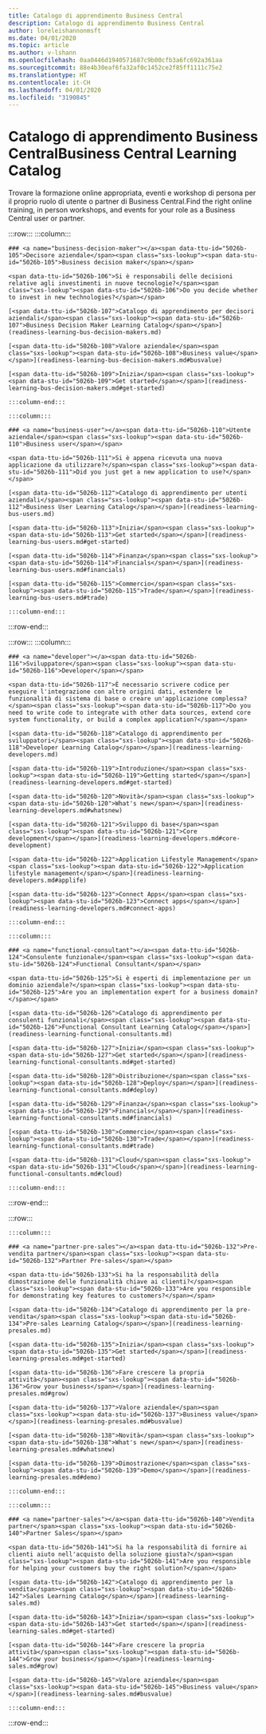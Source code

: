 ```yaml
---
title: Catalogo di apprendimento Business Central
description: Catalogo di apprendimento Business Central
author: loreleishannonmsft
ms.date: 04/01/2020
ms.topic: article
ms.author: v-lshann
ms.openlocfilehash: 0aa0446d1940571687c9b00cfb3a6fc692a361aa
ms.sourcegitcommit: 88e4b30eaf6fa32af0c1452ce2f85ff1111c75e2
ms.translationtype: HT
ms.contentlocale: it-CH
ms.lasthandoff: 04/01/2020
ms.locfileid: "3190845"
---
```

# <a name="business-central-learning-catalog"></a><span data-ttu-id="5026b-103">Catalogo di apprendimento Business Central</span><span class="sxs-lookup"><span data-stu-id="5026b-103">Business Central Learning Catalog</span></span>
<span data-ttu-id="5026b-104">Trovare la formazione online appropriata, eventi e workshop di persona per il proprio ruolo di utente o partner di Business Central.</span><span class="sxs-lookup"><span data-stu-id="5026b-104">Find the right online training, in person workshops, and events for your role as a Business Central user or partner.</span></span>

:::row:::
    :::column:::

    ### <a name="business-decision-maker"></a><span data-ttu-id="5026b-105">Decisore aziendale</span><span class="sxs-lookup"><span data-stu-id="5026b-105">Business decision maker</span></span>

    <span data-ttu-id="5026b-106">Si è responsabili delle decisioni relative agli investimenti in nuove tecnologie?</span><span class="sxs-lookup"><span data-stu-id="5026b-106">Do you decide whether to invest in new technologies?</span></span> 

    [<span data-ttu-id="5026b-107">Catalogo di apprendimento per decisori aziendali</span><span class="sxs-lookup"><span data-stu-id="5026b-107">Business Decision Maker Learning Catalog</span></span>](readiness-learning-bus-decision-makers.md)

    [<span data-ttu-id="5026b-108">Valore aziendale</span><span class="sxs-lookup"><span data-stu-id="5026b-108">Business value</span></span>](readiness-learning-bus-decision-makers.md#busvalue)

    [<span data-ttu-id="5026b-109">Inizia</span><span class="sxs-lookup"><span data-stu-id="5026b-109">Get started</span></span>](readiness-learning-bus-decision-makers.md#get-started)

    :::column-end:::

    :::column:::

    ### <a name="business-user"></a><span data-ttu-id="5026b-110">Utente aziendale</span><span class="sxs-lookup"><span data-stu-id="5026b-110">Business user</span></span>

    <span data-ttu-id="5026b-111">Si è appena ricevuta una nuova applicazione da utilizzare?</span><span class="sxs-lookup"><span data-stu-id="5026b-111">Did you just get a new application to use?</span></span> 

    [<span data-ttu-id="5026b-112">Catalogo di apprendimento per utenti aziendali</span><span class="sxs-lookup"><span data-stu-id="5026b-112">Business User Learning Catalog</span></span>](readiness-learning-bus-users.md)

    [<span data-ttu-id="5026b-113">Inizia</span><span class="sxs-lookup"><span data-stu-id="5026b-113">Get started</span></span>](readiness-learning-bus-users.md#get-started)

    [<span data-ttu-id="5026b-114">Finanza</span><span class="sxs-lookup"><span data-stu-id="5026b-114">Financials</span></span>](readiness-learning-bus-users.md#financials)

    [<span data-ttu-id="5026b-115">Commercio</span><span class="sxs-lookup"><span data-stu-id="5026b-115">Trade</span></span>](readiness-learning-bus-users.md#trade)

    :::column-end:::

:::row-end:::

:::row:::
    :::column:::

    ### <a name="developer"></a><span data-ttu-id="5026b-116">Sviluppatore</span><span class="sxs-lookup"><span data-stu-id="5026b-116">Developer</span></span>

    <span data-ttu-id="5026b-117">È necessario scrivere codice per eseguire l'integrazione con altre origini dati, estendere le funzionalità di sistema di base o creare un'applicazione complessa?</span><span class="sxs-lookup"><span data-stu-id="5026b-117">Do you need to write code to integrate with other data sources, extend core system functionality, or build a complex application?</span></span>

    [<span data-ttu-id="5026b-118">Catalogo di apprendimento per sviluppatori</span><span class="sxs-lookup"><span data-stu-id="5026b-118">Developer Learning Catalog</span></span>](readiness-learning-developers.md)

    [<span data-ttu-id="5026b-119">Introduzione</span><span class="sxs-lookup"><span data-stu-id="5026b-119">Getting started</span></span>](readiness-learning-developers.md#get-started)

    [<span data-ttu-id="5026b-120">Novità</span><span class="sxs-lookup"><span data-stu-id="5026b-120">What's new</span></span>](readiness-learning-developers.md#whatsnew)

    [<span data-ttu-id="5026b-121">Sviluppo di base</span><span class="sxs-lookup"><span data-stu-id="5026b-121">Core development</span></span>](readiness-learning-developers.md#core-development)

    [<span data-ttu-id="5026b-122">Application Lifestyle Management</span><span class="sxs-lookup"><span data-stu-id="5026b-122">Application lifestyle management</span></span>](readiness-learning-developers.md#applife)

    [<span data-ttu-id="5026b-123">Connect Apps</span><span class="sxs-lookup"><span data-stu-id="5026b-123">Connect apps</span></span>](readiness-learning-developers.md#connect-apps)

    :::column-end:::

    :::column:::

    ### <a name="functional-consultant"></a><span data-ttu-id="5026b-124">Consulente funzionale</span><span class="sxs-lookup"><span data-stu-id="5026b-124">Functional Consultant</span></span>
    
    <span data-ttu-id="5026b-125">Si è esperti di implementazione per un dominio aziendale?</span><span class="sxs-lookup"><span data-stu-id="5026b-125">Are you an implementation expert for a business domain?</span></span> 

    [<span data-ttu-id="5026b-126">Catalogo di apprendimento per consulenti funzionali</span><span class="sxs-lookup"><span data-stu-id="5026b-126">Functional Consultant Learning Catalog</span></span>](readiness-learning-functional-consultants.md)

    [<span data-ttu-id="5026b-127">Inizia</span><span class="sxs-lookup"><span data-stu-id="5026b-127">Get started</span></span>](readiness-learning-functional-consultants.md#get-started)

    [<span data-ttu-id="5026b-128">Distribuzione</span><span class="sxs-lookup"><span data-stu-id="5026b-128">Deploy</span></span>](readiness-learning-functional-consultants.md#deploy)

    [<span data-ttu-id="5026b-129">Finanza</span><span class="sxs-lookup"><span data-stu-id="5026b-129">Financials</span></span>](readiness-learning-functional-consultants.md#financials)

    [<span data-ttu-id="5026b-130">Commercio</span><span class="sxs-lookup"><span data-stu-id="5026b-130">Trade</span></span>](readiness-learning-functional-consultants.md#trade)

    [<span data-ttu-id="5026b-131">Cloud</span><span class="sxs-lookup"><span data-stu-id="5026b-131">Cloud</span></span>](readiness-learning-functional-consultants.md#cloud)

    :::column-end:::

:::row-end:::

:::row:::

    :::column:::

    ### <a name="partner-pre-sales"></a><span data-ttu-id="5026b-132">Pre-vendita partner</span><span class="sxs-lookup"><span data-stu-id="5026b-132">Partner Pre-sales</span></span>

    <span data-ttu-id="5026b-133">Si ha la responsabilità della dimostrazione delle funzionalità chiave ai clienti?</span><span class="sxs-lookup"><span data-stu-id="5026b-133">Are you responsible for demonstrating key features to customers?</span></span> 

    [<span data-ttu-id="5026b-134">Catalogo di apprendimento per la pre-vendita</span><span class="sxs-lookup"><span data-stu-id="5026b-134">Pre-sales Learning Catalog</span></span>](readiness-learning-presales.md)

    [<span data-ttu-id="5026b-135">Inizia</span><span class="sxs-lookup"><span data-stu-id="5026b-135">Get started</span></span>](readiness-learning-presales.md#get-started)

    [<span data-ttu-id="5026b-136">Fare crescere la propria attività</span><span class="sxs-lookup"><span data-stu-id="5026b-136">Grow your business</span></span>](readiness-learning-presales.md#grow)

    [<span data-ttu-id="5026b-137">Valore aziendale</span><span class="sxs-lookup"><span data-stu-id="5026b-137">Business value</span></span>](readiness-learning-presales.md#busvalue)

    [<span data-ttu-id="5026b-138">Novità</span><span class="sxs-lookup"><span data-stu-id="5026b-138">What's new</span></span>](readiness-learning-presales.md#whatsnew)

    [<span data-ttu-id="5026b-139">Dimostrazione</span><span class="sxs-lookup"><span data-stu-id="5026b-139">Demo</span></span>](readiness-learning-presales.md#demo)

    :::column-end:::

    :::column:::

    ### <a name="partner-sales"></a><span data-ttu-id="5026b-140">Vendita partner</span><span class="sxs-lookup"><span data-stu-id="5026b-140">Partner Sales</span></span>

    <span data-ttu-id="5026b-141">Si ha la responsabilità di fornire ai clienti aiuto nell'acquisto della soluzione giusta?</span><span class="sxs-lookup"><span data-stu-id="5026b-141">Are you responsible for helping your customers buy the right solution?</span></span> 

    [<span data-ttu-id="5026b-142">Catalogo di apprendimento per la vendita</span><span class="sxs-lookup"><span data-stu-id="5026b-142">Sales Learning Catalog</span></span>](readiness-learning-sales.md)

    [<span data-ttu-id="5026b-143">Inizia</span><span class="sxs-lookup"><span data-stu-id="5026b-143">Get started</span></span>](readiness-learning-sales.md#get-started)

    [<span data-ttu-id="5026b-144">Fare crescere la propria attività</span><span class="sxs-lookup"><span data-stu-id="5026b-144">Grow your business</span></span>](readiness-learning-sales.md#grow)

    [<span data-ttu-id="5026b-145">Valore aziendale</span><span class="sxs-lookup"><span data-stu-id="5026b-145">Business value</span></span>](readiness-learning-sales.md#busvalue)

    :::column-end:::

:::row-end:::
